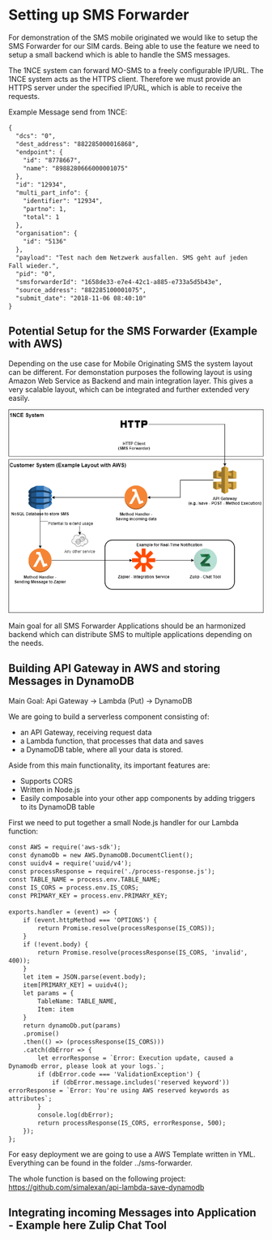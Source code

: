 # Setting up SMS Forwarder

For demonstration of the SMS mobile originated we would like to setup the SMS Forwarder for our SIM cards.
Being able to use the feature we need to setup a small backend which is able to handle the SMS messages. 

The 1NCE system can forward MO-SMS to a freely configurable IP/URL. The 1NCE system acts as the HTTPS client. Therefore we must provide an HTTPS server under the specified IP/URL, which is able to receive the requests. 

Example Message send from 1NCE:
```
{
  "dcs": "0",
  "dest_address": "882285000016868",
  "endpoint": {
    "id": "8778667",
    "name": "8988280666000001075"
  },
  "id": "12934",
  "multi_part_info": {
    "identifier": "12934",
    "partno": 1,
    "total": 1
  },
  "organisation": {
    "id": "5136"
  },
  "payload": "Test nach dem Netzwerk ausfallen. SMS geht auf jeden Fall wieder.",
  "pid": "0",
  "smsforwarderId": "1658de33-e7e4-42c1-a885-e733a5d5b43e",
  "source_address": "882285100001075",
  "submit_date": "2018-11-06 08:40:10"
}
```
## Potential Setup for the SMS Forwarder (Example with AWS)

Depending on the use case for Mobile Originating SMS the system layout can be different. For demonstation purposes the following layout is using Amazon Web Service as Backend and main integration layer. This gives a very scalable layout, which can be integrated and further extended very easily. 

![SMS Forwarder Architecture](images/sms-forwarder-setup.png)

Main goal for all SMS Forwarder Applications should be an harmonized backend which can distribute SMS to multiple applications depending on the needs. 

## Building API Gateway in AWS and storing Messages in DynamoDB

Main Goal: Api Gateway -> Lambda (Put) -> DynamoDB

We are going to build a serverless component consisting of:
* an API Gateway, receiving request data
* a Lambda function, that processes that data and saves
* a DynamoDB table, where all your data is stored.

Aside from this main functionality, its important features are:
* Supports CORS
* Written in Node.js
* Easily composable into your other app components by adding triggers to its DynamoDB table

First we need to put together a small Node.js handler for our Lambda function:
```
const AWS = require('aws-sdk');
const dynamoDb = new AWS.DynamoDB.DocumentClient();
const uuidv4 = require('uuid/v4');
const processResponse = require('./process-response.js');
const TABLE_NAME = process.env.TABLE_NAME;
const IS_CORS = process.env.IS_CORS;
const PRIMARY_KEY = process.env.PRIMARY_KEY;

exports.handler = (event) => {
    if (event.httpMethod === 'OPTIONS') {
		return Promise.resolve(processResponse(IS_CORS));
	}
    if (!event.body) {
        return Promise.resolve(processResponse(IS_CORS, 'invalid', 400));
    }
    let item = JSON.parse(event.body);
    item[PRIMARY_KEY] = uuidv4();
    let params = {
        TableName: TABLE_NAME,
        Item: item
    }
    return dynamoDb.put(params)
    .promise()
    .then(() => (processResponse(IS_CORS)))
    .catch(dbError => {
        let errorResponse = `Error: Execution update, caused a Dynamodb error, please look at your logs.`;
        if (dbError.code === 'ValidationException') {
            if (dbError.message.includes('reserved keyword')) errorResponse = `Error: You're using AWS reserved keywords as attributes`;
        }
        console.log(dbError);
        return processResponse(IS_CORS, errorResponse, 500);
    });
};
```

For easy deployment we are going to use a AWS Template written in YML. 
Everything can be found in the folder ../sms-forwarder.

The whole function is based on the following project: https://github.com/simalexan/api-lambda-save-dynamodb

## Integrating incoming Messages into Application - Example here Zulip Chat Tool
